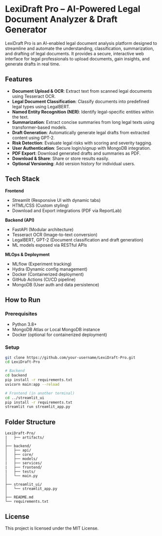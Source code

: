 # LexiDraft Pro – AI-Powered Legal Document Analyzer & Draft Generator

LexiDraft Pro is an AI-enabled legal document analysis platform designed to streamline and automate the understanding, classification, summarization, and drafting of legal documents. It provides a secure, interactive web interface for legal professionals to upload documents, gain insights, and generate drafts in real time.

## Features

- **Document Upload & OCR**: Extract text from scanned legal documents using Tesseract OCR.
- **Legal Document Classification**: Classify documents into predefined legal types using LegalBERT.
- **Named Entity Recognition (NER)**: Identify legal-specific entities within the text.
- **Summarization**: Extract concise summaries from long legal texts using transformer-based models.
- **Draft Generation**: Automatically generate legal drafts from extracted content using GPT-2.
- **Risk Detection**: Evaluate legal risks with scoring and severity tagging.
- **User Authentication**: Secure login/signup with MongoDB integration.
- **PDF Export**: Download generated drafts and summaries as PDF.
- **Download & Share**: Share or store results easily.
- **Optional Versioning**: Add version history for individual users.

## Tech Stack

**Frontend**
- Streamlit (Responsive UI with dynamic tabs)
- HTML/CSS (Custom styling)
- Download and Export integrations (PDF via ReportLab)

**Backend (API)**
- FastAPI (Modular architecture)
- Tesseract OCR (Image-to-text conversion)
- LegalBERT, GPT-2 (Document classification and draft generation)
- ML models exposed via RESTful APIs

**MLOps & Deployment**
- MLflow (Experiment tracking)
- Hydra (Dynamic config management)
- Docker (Containerized deployment)
- GitHub Actions (CI/CD pipeline)
- MongoDB (User auth and data persistence)

## How to Run

### Prerequisites

- Python 3.8+
- MongoDB Atlas or Local MongoDB instance
- Docker (optional for containerized deployment)

### Setup

```bash
git clone https://github.com/your-username/LexiDraft-Pro.git
cd LexiDraft-Pro

# Backend
cd backend
pip install -r requirements.txt
uvicorn main:app --reload

# Frontend (in another terminal)
cd ../streamlit_ui
pip install -r requirements.txt
streamlit run streamlit_app.py
```

## Folder Structure

```
LexiDraft-Pro/
|   ├── artifacts/
│
├── backend/
│   ├── api/
│   ├── core/
│   ├── models/
|   ├── services/
|   ├── frontend/
|   ├── tests/
│   └── main.py
│
├── streamlit_ui/
│   └── streamlit_app.py
│
├── README.md
└── requirements.txt
```

## License

This project is licensed under the MIT License.